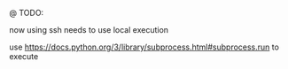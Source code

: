 @ TODO:

now using ssh
needs to use local execution

use https://docs.python.org/3/library/subprocess.html#subprocess.run
to execute
